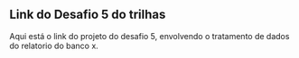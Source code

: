 ## Link do Desafio 5 do trilhas

Aqui está o link do projeto do desafio 5, envolvendo o tratamento de dados do relatorio do banco x.

